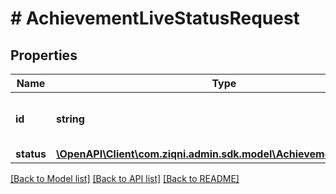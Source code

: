 # # AchievementLiveStatusRequest

## Properties

Name | Type | Description | Notes
------------ | ------------- | ------------- | -------------
**id** | **string** | A unique system generated identifier |
**status** | [**\OpenAPI\Client\com.ziqni.admin.sdk.model\AchievementLiveStatus**](AchievementLiveStatus.md) |  |

[[Back to Model list]](../../README.md#models) [[Back to API list]](../../README.md#endpoints) [[Back to README]](../../README.md)
